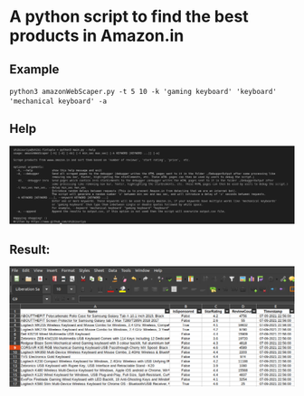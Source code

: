 # A python script to find the best products in Amazon.in
## Example
`python3 amazonWebScaper.py -t 5 10 -k 'gaming keyboard' 'keyboard' 'mechanical keyboard' -a` 

## Help

![Alt text](https://github.com/shibisuriya/Amazon-Web-Scraper/blob/master/screenshorts/Screenshot%20from%202021-09-09%2019-16-19.png?raw=true "Usage screenshot")


## Result:
![Alt text](https://github.com/shibisuriya/Amazon-Web-Scraper/blob/master/screenshorts/Screenshot%20from%202021-09-08%2010-57-58.png?raw=true "Result")
